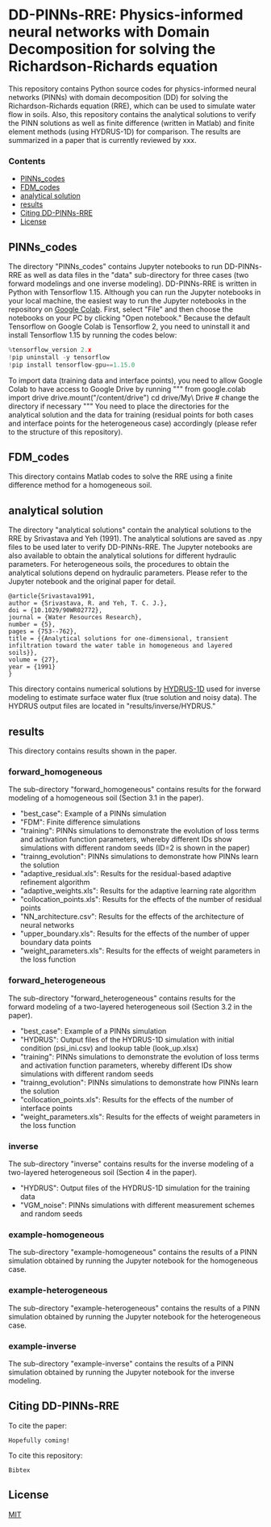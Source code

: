 # DD-PINNs-RRE: Physics-informed neural networks with Domain Decomposition for solving the Richardson-Richards equation

This repository contains Python source codes for physics-informed neural networks (PINNs) with domain decomposition (DD) for solving the Richardson-Richards equation (RRE), which can be used to simulate water flow in soils. Also, this repository contains the analytical solutions to verify the PINN solutions as well as finite difference (written in Matlab) and finite element methods (using HYDRUS-1D) for comparison. The results are summarized in a paper that is currently reviewed by xxx.

### Contents
* [PINNs_codes](#PINNs_codes)
* [FDM_codes](#FDM_codes)
* [analytical solution](#analytical-solution)
* [results](#results)
* [Citing DD-PINNs-RRE](#Citing-DD-PINNs-RRE)
* [License](#License)

## PINNs_codes
The directory "PINNs_codes" contains Jupyter notebooks to run DD-PINNs-RRE as well as data files in the "data" sub-directory for three cases (two forward modelings and one inverse modeling). DD-PINNs-RRE is written in Python with Tensorflow 1.15. Although you can run the Jupyter notebooks in your local machine, the easiest way to run the Jupyter notebooks in the repository on [Google Colab](https://colab.research.google.com/). First, select "File" and then choose the notebooks on your PC by clicking "Open notebook." Because the default Tensorflow on Google Colab is Tensorflow 2, you need to uninstall it and install Tensorflow 1.15 by running the codes below:

```python
%tensorflow_version 2.x
!pip uninstall -y tensorflow
!pip install tensorflow-gpu==1.15.0
```

To import data (training data and interface points), you need to allow Google Colab to have access to Google Drive by running
"""
from google.colab import drive
drive.mount("/content/drive")
cd drive/My\ Drive # change the directory if necessary
"""
You need to place the directories for the analytical solution and the data for training (residual points for both cases and interface points for the heterogeneous case) accordingly (please refer to the structure of this repository).

## FDM_codes
This directory contains Matlab codes to solve the RRE using a finite difference method for a homogeneous soil.

## analytical solution
The directory "analytical solutions" contain the analytical solutions to the RRE by Srivastava and Yeh (1991). The analytical solutions are saved as .npy files to be used later to verify DD-PINNs-RRE. The Jupyter notebooks are also available to obtain the analytical solutions for different hydraulic parameters. For heterogeneous soils, the procedures to obtain the analytical solutions depend on hydraulic parameters. Please refer to the Jupyter notebook and the original paper for detail.

```
@article{Srivastava1991,
author = {Srivastava, R. and Yeh, T. C. J.},
doi = {10.1029/90WR02772},
journal = {Water Resources Research},
number = {5},
pages = {753--762},
title = {{Analytical solutions for one-dimensional, transient infiltration toward the water table in homogeneous and layered soils}},
volume = {27},
year = {1991}
}
```

This directory contains numerical solutions by  [HYDRUS-1D](https://www.pc-progress.com/en/Default.aspx?hydrus-1d) used for inverse modeling to estimate surface water flux (true solution and noisy data). The HYDRUS output files are located in "results/inverse/HYDRUS."

## results
This directory contains results shown in the paper.

### forward_homogeneous
The sub-directory "forward_homogeneous" contains results for the forward modeling of a homogeneous soil (Section 3.1 in the paper).
* "best_case": Example of a PINNs simulation
* "FDM": Finite difference simulations
* "training": PINNs simulations to demonstrate the evolution of loss terms and activation function parameters, whereby different IDs show simulations with different random seeds (ID=2 is shown in the paper)
* "trainng_evolution": PINNs simulations to demonstrate how PINNs learn the solution
* "adaptive_residual.xls": Results for the residual-based adaptive refinement algorithm
* "adaptive_weights.xls": Results for the adaptive learning rate algorithm
* "collocation_points.xls": Results for the effects of the number of residual points
* "NN_architecture.csv": Results for the effects of the architecture of neural networks
* "upper_boundary.xls": Results for the effects of the number of upper boundary data points
* "weight_parameters.xls": Results for the effects of weight parameters in the loss function

### forward_heterogeneous
The sub-directory "forward_heterogeneous" contains results for the forward modeling of a two-layered heterogeneous soil (Section 3.2 in the paper).
* "best_case": Example of a PINNs simulation
* "HYDRUS": Output files of the HYDRUS-1D simulation with initial condition (psi_ini.csv) and lookup table (look_up.xlsx)  
* "training": PINNs simulations to demonstrate the evolution of loss terms and activation function parameters, whereby different IDs show simulations with different random seeds
* "trainng_evolution": PINNs simulations to demonstrate how PINNs learn the solution
* "collocation_points.xls": Results for the effects of the number of interface points
* "weight_parameters.xls": Results for the effects of weight parameters in the loss function

### inverse
The sub-directory "inverse" contains results for the inverse modeling of a two-layered heterogeneous soil (Section 4 in the paper).
* "HYDRUS": Output files of the HYDRUS-1D simulation for the training data
* "VGM_noise": PINNs simulations with different measurement schemes and random seeds

### example-homogeneous
The sub-directory "example-homogeneous" contains the results of a PINN simulation obtained by running the Jupyter notebook for the homogeneous case.

### example-heterogeneous
The sub-directory "example-heterogeneous" contains the results of a PINN simulation obtained by running the Jupyter notebook for the heterogeneous case.

### example-inverse
The sub-directory "example-inverse" contains the results of a PINN simulation obtained by running the Jupyter notebook for the inverse modeling.

## Citing DD-PINNs-RRE
To cite the paper:

```
Hopefully coming!
```

To cite this repository:

```
Bibtex
```

## License
[MIT](https://choosealicense.com/licenses/mit/)
